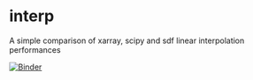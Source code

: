# interp

A simple comparison of xarray, scipy and sdf linear interpolation performances

[![Binder](https://mybinder.org/badge.svg)](https://mybinder.org/v2/gh/gwin-zegal/interp/master?filepath=interpolation.ipynb)

